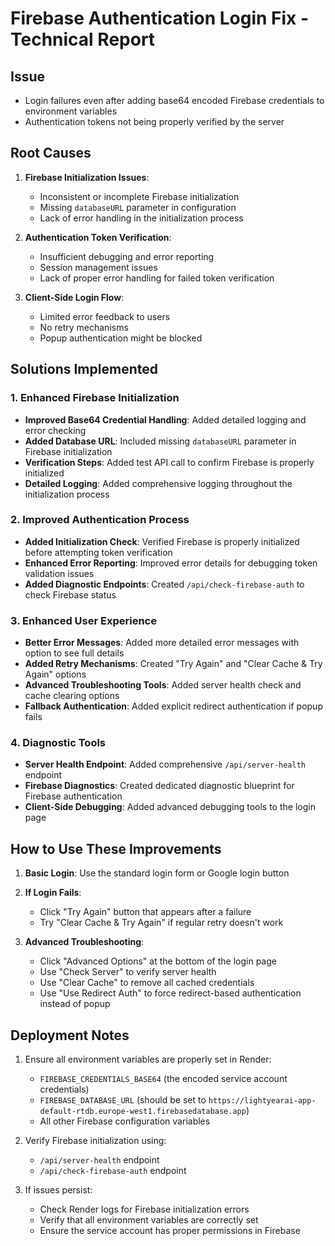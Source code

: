 # Firebase Authentication Login Fix - Technical Report

## Issue
- Login failures even after adding base64 encoded Firebase credentials to environment variables
- Authentication tokens not being properly verified by the server

## Root Causes
1. **Firebase Initialization Issues**:
   - Inconsistent or incomplete Firebase initialization
   - Missing `databaseURL` parameter in configuration
   - Lack of error handling in the initialization process

2. **Authentication Token Verification**:
   - Insufficient debugging and error reporting
   - Session management issues
   - Lack of proper error handling for failed token verification

3. **Client-Side Login Flow**:
   - Limited error feedback to users
   - No retry mechanisms
   - Popup authentication might be blocked

## Solutions Implemented

### 1. Enhanced Firebase Initialization
- **Improved Base64 Credential Handling**: Added detailed logging and error checking
- **Added Database URL**: Included missing `databaseURL` parameter in Firebase initialization
- **Verification Steps**: Added test API call to confirm Firebase is properly initialized 
- **Detailed Logging**: Added comprehensive logging throughout the initialization process

### 2. Improved Authentication Process
- **Added Initialization Check**: Verified Firebase is properly initialized before attempting token verification
- **Enhanced Error Reporting**: Improved error details for debugging token validation issues
- **Added Diagnostic Endpoints**: Created `/api/check-firebase-auth` to check Firebase status

### 3. Enhanced User Experience
- **Better Error Messages**: Added more detailed error messages with option to see full details
- **Added Retry Mechanisms**: Created "Try Again" and "Clear Cache & Try Again" options
- **Advanced Troubleshooting Tools**: Added server health check and cache clearing options
- **Fallback Authentication**: Added explicit redirect authentication if popup fails

### 4. Diagnostic Tools
- **Server Health Endpoint**: Added comprehensive `/api/server-health` endpoint
- **Firebase Diagnostics**: Created dedicated diagnostic blueprint for Firebase authentication
- **Client-Side Debugging**: Added advanced debugging tools to the login page

## How to Use These Improvements

1. **Basic Login**: Use the standard login form or Google login button

2. **If Login Fails**:
   - Click "Try Again" button that appears after a failure
   - Try "Clear Cache & Try Again" if regular retry doesn't work

3. **Advanced Troubleshooting**:
   - Click "Advanced Options" at the bottom of the login page
   - Use "Check Server" to verify server health
   - Use "Clear Cache" to remove all cached credentials
   - Use "Use Redirect Auth" to force redirect-based authentication instead of popup

## Deployment Notes

1. Ensure all environment variables are properly set in Render:
   - `FIREBASE_CREDENTIALS_BASE64` (the encoded service account credentials)
   - `FIREBASE_DATABASE_URL` (should be set to `https://lightyearai-app-default-rtdb.europe-west1.firebasedatabase.app`)
   - All other Firebase configuration variables

2. Verify Firebase initialization using:
   - `/api/server-health` endpoint
   - `/api/check-firebase-auth` endpoint

3. If issues persist:
   - Check Render logs for Firebase initialization errors
   - Verify that all environment variables are correctly set
   - Ensure the service account has proper permissions in Firebase
